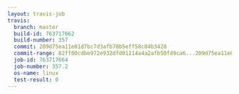 ```yaml
---
layout: travis-job
travis:
  branch: master
  build-id: 763717662
  build-number: 357
  commit: 209d75ea11e01d7bc7d3afb78b5eff58c84b3428
  commit-range: 82ff00cdbe972e932dfd01114a4a2afb50fd9ca6...209d75ea11e01d7bc7d3afb78b5eff58c84b3428
  job-id: 763717664
  job-number: 357.2
  os-name: linux
  test-result: 0
---
```

